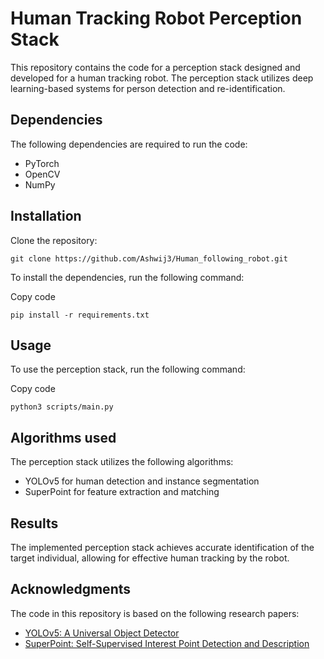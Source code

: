 Human Tracking Robot Perception Stack
=====================================

This repository contains the code for a perception stack designed and developed for a human tracking robot. The perception stack utilizes deep learning-based systems for person detection and re-identification.

Dependencies
------------

The following dependencies are required to run the code:

-   PyTorch
-   OpenCV
-   NumPy

Installation
------------
Clone the repository: 

`git clone https://github.com/Ashwij3/Human_following_robot.git`

To install the dependencies, run the following command:

Copy code

`pip install -r requirements.txt`

Usage
-----

To use the perception stack, run the following command:

Copy code

`python3 scripts/main.py`

Algorithms used
---------------

The perception stack utilizes the following algorithms:

-   YOLOv5 for human detection and instance segmentation
-   SuperPoint for feature extraction and matching

Results
-------

The implemented perception stack achieves accurate identification of the target individual, allowing for effective human tracking by the robot.

Acknowledgments
---------------

The code in this repository is based on the following research papers:

-   [YOLOv5: A Universal Object Detector](https://arxiv.org/abs/2104.03350)
-   [SuperPoint: Self-Supervised Interest Point Detection and Description](https://arxiv.org/abs/1712.07629)
